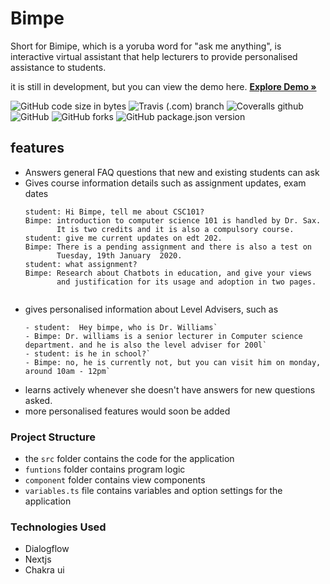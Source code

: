 # Bimpe
  Short for Bimipe, which is a yoruba word for "ask me anything", is interactive virtual assistant that help lecturers to provide personalised assistance to students.
  
  it is still in development, but you can view the demo here.
  <a href="https://web-dashboard-ui.vercel.app/"><strong>Explore Demo »</strong></a>


  

<p align="center">

![GitHub code size in bytes](https://img.shields.io/github/languages/code-size/Sax-Yusuph/Web-Dashboard-UI?style=for-the-badge)
![Travis (.com) branch](https://img.shields.io/travis/com/Sax-Yusuph/Web-Dashboard-UI/main?style=for-the-badge)
![Coveralls github](https://img.shields.io/coveralls/github/Sax-Yusuph/Web-Dashboard-UI?logo=c&logoColor=%234caf50&style=for-the-badge)
![GitHub](https://img.shields.io/github/license/Sax-Yusuph/Web-Dashboard-UI?style=for-the-badge)
![GitHub forks](https://img.shields.io/github/forks/Sax-Yusuph/Web-Dashboard-UI?label=Forks&style=for-the-badge)
![GitHub package.json version](https://img.shields.io/github/package-json/v/Sax-Yusuph/Web-Dashboard-UI?style=for-the-badge&color=%23ff6800)
</p>

## features
- Answers general FAQ questions that new and existing students can ask
- Gives course information details such as assignment updates, exam dates
  ```
  student: Hi Bimpe, tell me about CSC101?
  Bimpe: introduction to computer science 101 is handled by Dr. Sax.
         It is two credits and it is also a compulsory course.
  student: give me current updates on edt 202.
  Bimpe: There is a pending assignment and there is also a test on 
         Tuesday, 19th January  2020.
  student: what assignment?
  Bimpe: Research about Chatbots in education, and give your views
         and justification for its usage and adoption in two pages.


  ``` 
- gives personalised information about Level Advisers, such as 
    ```
  - student:  Hey bimpe, who is Dr. Williams`
  - Bimpe: Dr. williams is a senior lecturer in Computer science department. and he is also the level adviser for 200l`
  - student: is he in school?`
  - Bimpe: no, he is currently not, but you can visit him on monday, around 10am - 12pm`
    ```
- learns actively whenever she doesn't have answers for new questions asked.
- more personalised features would soon be added

<!-- ABOUT THE PROJECT -->
### Project Structure
- the `src` folder contains the code for the application
- `funtions` folder contains program logic
- `component` folder contains view components
- `variables.ts` file contains variables and option settings for the application


### Technologies Used
- Dialogflow
- Nextjs
- Chakra ui









